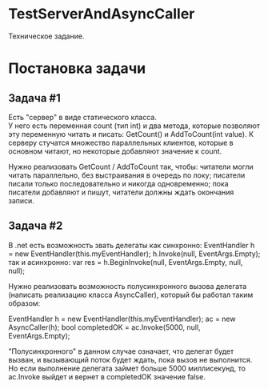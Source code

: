 # TestServerAndAsyncCaller
 Техническое задание.

# Постановка задачи

## Задача #1
Есть "сервер" в виде статического класса.  
У него есть переменная count (тип int) и два метода, которые позволяют эту переменную читать и писать: GetCount() и AddToCount(int value). 
К серверу стучатся множество параллельных клиентов, которые в основном читают, но некоторые добавляют значение к count. 

Нужно реализовать GetCount / AddToCount так, чтобы: 
читатели могли читать параллельно, без выстраивания в очередь по локу; 
писатели писали только последовательно и никогда одновременно; 
пока писатели добавляют и пишут, читатели должны ждать окончания записи. 

## Задача #2
В .net есть возможность звать делегаты как синхронно: 
EventHandler h = new EventHandler(this.myEventHandler); 
h.Invoke(null, EventArgs.Empty); 
так и асинхронно:
var res = h.BeginInvoke(null, EventArgs.Empty, null, null);

Нужно реализовать возможность полусинхронного вызова делегата (написать реализацию класса AsyncCaller), который бы работал таким образом: 

EventHandler h = new EventHandler(this.myEventHandler); 
ac = new AsyncCaller(h); 
bool completedOK = ac.Invoke(5000, null, EventArgs.Empty);

"Полусинхронного" в данном случае означает, что делегат будет вызван, и вызывающий поток будет ждать, пока вызов не выполнится.  Но если выполнение делегата займет больше 5000 миллисекунд, то ac.Invoke выйдет и вернет в completedOK значение false.
